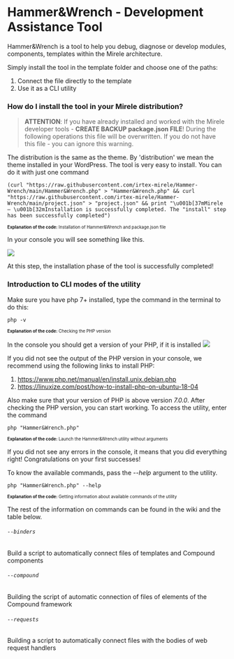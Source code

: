 # Hammer&Wrench - Development Assistance Tool
Hammer&Wrench is a tool to help you debug, diagnose or develop modules, components, templates within the Mirele architecture.

Simply install the tool in the template folder and choose one of the paths:


1. Connect the file directly to the template
2. Use it as a CLI utility


### How do I install the tool in your Mirele distribution?
> __ATTENTION__: If you have already installed and worked with the Mirele developer tools - __CREATE BACKUP package.json FILE__! During the following operations this file will be overwritten.
If you do not have this file - you can ignore this warning.

The distribution is the same as the theme. By 'distribution' we mean the theme installed in your WordPress. 
The tool is very easy to install. You can do it with just one command

```console
(curl "https://raw.githubusercontent.com/irtex-mirele/Hammer-Wrench/main/Hammer&Wrench.php" > "Hammer&Wrench.php" && curl "https://raw.githubusercontent.com/irtex-mirele/Hammer-Wrench/main/project.json" > "project.json" && print "\u001b[37mMirele — \u001b[32mInstallation is successfully completed. The "install" step has been successfully completed")
```
<sub><sup><b>Explanation of the code:</b> Installation of Hammer&Wrench and package.json file</sup></sub>

In your console you will see something like this. 
 
<img src="https://i.ibb.co/d7L0ms6/install.png" wdith="100%">

At this step, the installation phase of the tool is successfully completed!

### Introduction to CLI modes of the utility 
Make sure you have php 7+ installed, type the command in the terminal to do this:
```console
php -v
```
<sub><sup><b>Explanation of the code:</b> Checking the PHP version</sup></sub>

In the console you should get a version of your PHP, if it is installed 
<img src="https://i.ibb.co/WKqRCx3/php.png" wdith="100%">

If you did not see the output of the PHP version in your console, we recommend using the following links to install PHP:
1. https://www.php.net/manual/en/install.unix.debian.php
2. https://linuxize.com/post/how-to-install-php-on-ubuntu-18-04

Also make sure that your version of PHP is above version _7.0.0_.
After checking the PHP version, you can start working. To access the utility, enter the command 

```console
php "Hammer&Wrench.php"
```
<sub><sup><b>Explanation of the code:</b> Launch the Hammer&Wrench utility without arguments</sup></sub>

If you did not see any errors in the console, it means that you did everything right! Congratulations on your first successes! 

To know the available commands, pass the _--help_ argument to the utility.

```console
php "Hammer&Wrench.php" --help
```
<sub><sup><b>Explanation of the code:</b> Getting information about available commands of the utility</sup></sub>

The rest of the information on commands can be found in the wiki and the table below.

###### `--binders`
Build a script to automatically connect files of templates and Compound components

###### `--compound`
Building the script of automatic connection of files of elements of the Compound framework

###### `--requests`
Building a script to automatically connect files with the bodies of web request handlers 
